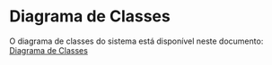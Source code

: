# Diagrama de Classes
O diagrama de classes do sistema está disponível neste documento:
[Diagrama de Classes](./images/diagrama/diagrama-classes.png)